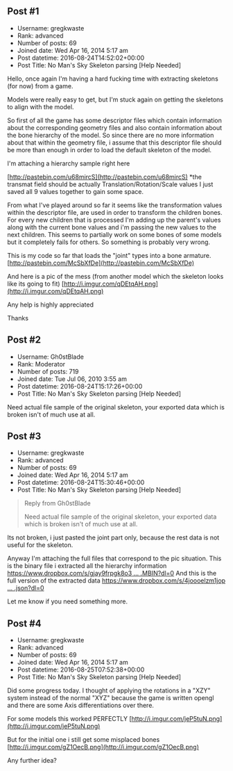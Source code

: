 ## Post #1
- Username: gregkwaste
- Rank: advanced
- Number of posts: 69
- Joined date: Wed Apr 16, 2014 5:17 am
- Post datetime: 2016-08-24T14:52:02+00:00
- Post Title: No Man's Sky Skeleton parsing [Help Needed]

Hello, once again I'm having a hard fucking time with extracting skeletons (for now) from a game.

Models were really easy to get, but I'm stuck again on getting the skeletons to align with the model.

So first of all the game has some descriptor files which contain information about the corresponding geometry files and also contain information about the bone hierarchy of the model. So since there are no more information about that within the geometry file, i assume that this descriptor file should be more than enough in order to load the default skeleton of the model.

I'm attaching a hierarchy sample right here

[http://pastebin.com/u68mircS](http://pastebin.com/u68mircS)
*the transmat field should be actually Translation/Rotation/Scale values I just saved all 9 values together to gain some space.

From what I've played around so far it seems like the transformation values within the descriptor file, are used in order to transform the children bones. For every new children that is processed I'm adding up the parent's values along with the current bone values and i'm passing the new values to the next children. This seems to partially work on some bones of some models but it completely fails for others. So something is probably very wrong.

This is my code so far that loads the "joint" types into a bone armature.
[http://pastebin.com/McSbXfDe](http://pastebin.com/McSbXfDe)


And here is a pic of the mess (from another model which the skeleton looks like its going to fit)
[http://i.imgur.com/qDEtqAH.png](http://i.imgur.com/qDEtqAH.png)

Any help is highly appreciated

Thanks
## Post #2
- Username: Gh0stBlade
- Rank: Moderator
- Number of posts: 719
- Joined date: Tue Jul 06, 2010 3:55 am
- Post datetime: 2016-08-24T15:17:26+00:00
- Post Title: No Man's Sky Skeleton parsing [Help Needed]

Need actual file sample of the original skeleton, your exported data which is broken isn't of much use at all.
## Post #3
- Username: gregkwaste
- Rank: advanced
- Number of posts: 69
- Joined date: Wed Apr 16, 2014 5:17 am
- Post datetime: 2016-08-24T15:30:46+00:00
- Post Title: No Man's Sky Skeleton parsing [Help Needed]

> Reply from Gh0stBlade
>
> Need actual file sample of the original skeleton, your exported data which is broken isn't of much use at all.

Its not broken, i just pasted the joint part only, because the rest data is not useful for the skeleton.

Anyway I'm attaching the full files that correspond to the pic situation.
This is the binary file i extracted all the hierarchy information
[https://www.dropbox.com/s/gjay9frpgk8o3 ... .MBIN?dl=0](https://www.dropbox.com/s/gjay9frpgk8o3ek/ASTRONAUT01.SCENE.MBIN?dl=0)
And this is the full version of the extracted data
[https://www.dropbox.com/s/4joooelzm1jop ... .json?dl=0](https://www.dropbox.com/s/4joooelzm1joph0/temp.json?dl=0)

Let me know if you need something more.
## Post #4
- Username: gregkwaste
- Rank: advanced
- Number of posts: 69
- Joined date: Wed Apr 16, 2014 5:17 am
- Post datetime: 2016-08-25T07:52:38+00:00
- Post Title: No Man's Sky Skeleton parsing [Help Needed]

Did some progress today. I thought of applying the rotations in a "XZY" system instead of the normal "XYZ" because the game is written opengl and there are some Axis differentiations over there.

For some models this worked PERFECTLY
[http://i.imgur.com/jeP5tuN.png](http://i.imgur.com/jeP5tuN.png)

But for the initial one i still get some misplaced bones
[http://i.imgur.com/gZ1OecB.png](http://i.imgur.com/gZ1OecB.png)


Any further idea?
